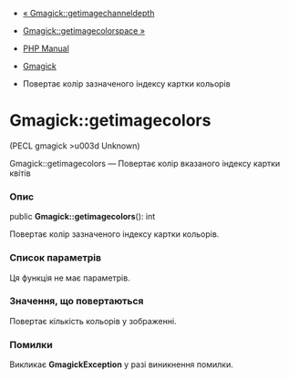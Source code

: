 - [« Gmagick::getimagechanneldepth](gmagick.getimagechanneldepth.md)
- [Gmagick::getimagecolorspace »](gmagick.getimagecolorspace.md)

- [PHP Manual](index.md)
- [Gmagick](class.gmagick.md)
- Повертає колір зазначеного індексу картки кольорів

# Gmagick::getimagecolors

(PECL gmagick \>u003d Unknown)

Gmagick::getimagecolors — Повертає колір вказаного індексу картки
квітів

### Опис

public **Gmagick::getimagecolors**(): int

Повертає колір зазначеного індексу картки кольорів.

### Список параметрів

Ця функція не має параметрів.

### Значення, що повертаються

Повертає кількість кольорів у зображенні.

### Помилки

Викликає **GmagickException** у разі виникнення помилки.
